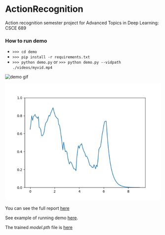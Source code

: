 # ActionRecognition
Action recognition semester project for Advanced Topics in Deep Learning: CSCE 689

### How to run demo

- `>>> cd demo`
- `>>> pip install -r requirements.txt`
- `>>> python demo.py` or `>>> python demo.py --vidpath ./videos/myvid.mp4`

![demo gif](./demo/results/demo.gif)

![demo graph](./demo/results/demo.png)

You can see the full report [here](https://github.com/josiahcoad/ActionRecognition/blob/master/689%20Report%201.pdf)

See example of running demo [here](https://youtu.be/Yi-h_lC-KSg).

The trained *model.pth* file is [here](https://github.com/josiahcoad/ActionRecognition/blob/master/demo/assets/model.pth)
